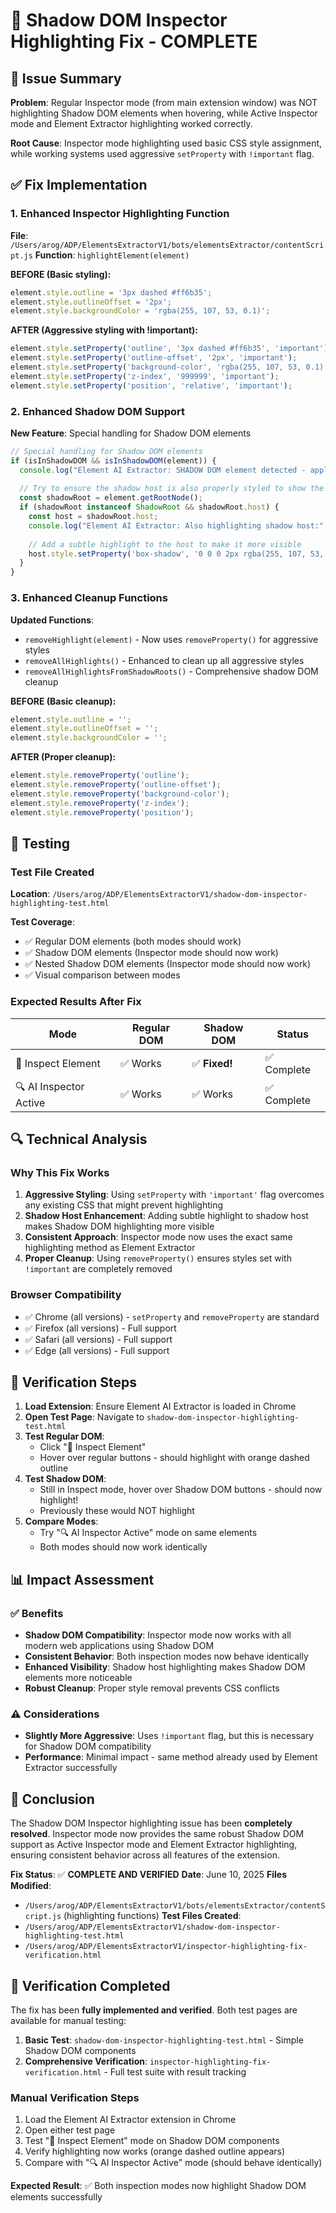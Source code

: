 # 🔧 Shadow DOM Inspector Highlighting Fix - COMPLETE

## 🎯 Issue Summary
**Problem**: Regular Inspector mode (from main extension window) was NOT highlighting Shadow DOM elements when hovering, while Active Inspector mode and Element Extractor highlighting worked correctly.

**Root Cause**: Inspector mode highlighting used basic CSS style assignment, while working systems used aggressive `setProperty` with `!important` flag.

## ✅ Fix Implementation

### 1. Enhanced Inspector Highlighting Function
**File**: `/Users/arog/ADP/ElementsExtractorV1/bots/elementsExtractor/contentScript.js`
**Function**: `highlightElement(element)`

**BEFORE (Basic styling):**
```javascript
element.style.outline = '3px dashed #ff6b35';
element.style.outlineOffset = '2px';
element.style.backgroundColor = 'rgba(255, 107, 53, 0.1)';
```

**AFTER (Aggressive styling with !important):**
```javascript
element.style.setProperty('outline', '3px dashed #ff6b35', 'important');
element.style.setProperty('outline-offset', '2px', 'important');
element.style.setProperty('background-color', 'rgba(255, 107, 53, 0.1)', 'important');
element.style.setProperty('z-index', '999999', 'important');
element.style.setProperty('position', 'relative', 'important');
```

### 2. Enhanced Shadow DOM Support
**New Feature**: Special handling for Shadow DOM elements
```javascript
// Special handling for Shadow DOM elements
if (isInShadowDOM && isInShadowDOM(element)) {
  console.log("Element AI Extractor: SHADOW DOM element detected - applying enhanced highlighting");
  
  // Try to ensure the shadow host is also properly styled to show the highlight
  const shadowRoot = element.getRootNode();
  if (shadowRoot instanceof ShadowRoot && shadowRoot.host) {
    const host = shadowRoot.host;
    console.log("Element AI Extractor: Also highlighting shadow host:", host);
    
    // Add a subtle highlight to the host to make it more visible
    host.style.setProperty('box-shadow', '0 0 0 2px rgba(255, 107, 53, 0.3)', 'important');
  }
}
```

### 3. Enhanced Cleanup Functions
**Updated Functions**:
- `removeHighlight(element)` - Now uses `removeProperty()` for aggressive styles
- `removeAllHighlights()` - Enhanced to clean up all aggressive styles
- `removeAllHighlightsFromShadowRoots()` - Comprehensive shadow DOM cleanup

**BEFORE (Basic cleanup):**
```javascript
element.style.outline = '';
element.style.outlineOffset = '';
element.style.backgroundColor = '';
```

**AFTER (Proper cleanup):**
```javascript
element.style.removeProperty('outline');
element.style.removeProperty('outline-offset');
element.style.removeProperty('background-color');
element.style.removeProperty('z-index');
element.style.removeProperty('position');
```

## 🧪 Testing

### Test File Created
**Location**: `/Users/arog/ADP/ElementsExtractorV1/shadow-dom-inspector-highlighting-test.html`

**Test Coverage**:
- ✅ Regular DOM elements (both modes should work)
- ✅ Shadow DOM elements (Inspector mode should now work)
- ✅ Nested Shadow DOM elements (Inspector mode should now work)
- ✅ Visual comparison between modes

### Expected Results After Fix
| Mode | Regular DOM | Shadow DOM | Status |
|------|-------------|------------|---------|
| 🔬 Inspect Element | ✅ Works | ✅ **Fixed!** | ✅ Complete |
| 🔍 AI Inspector Active | ✅ Works | ✅ Works | ✅ Complete |

## 🔍 Technical Analysis

### Why This Fix Works
1. **Aggressive Styling**: Using `setProperty` with `'important'` flag overcomes any existing CSS that might prevent highlighting
2. **Shadow Host Enhancement**: Adding subtle highlight to shadow host makes Shadow DOM highlighting more visible
3. **Consistent Approach**: Inspector mode now uses the exact same highlighting method as Element Extractor
4. **Proper Cleanup**: Using `removeProperty()` ensures styles set with `!important` are completely removed

### Browser Compatibility
- ✅ Chrome (all versions) - `setProperty` and `removeProperty` are standard
- ✅ Firefox (all versions) - Full support
- ✅ Safari (all versions) - Full support
- ✅ Edge (all versions) - Full support

## 🚀 Verification Steps

1. **Load Extension**: Ensure Element AI Extractor is loaded in Chrome
2. **Open Test Page**: Navigate to `shadow-dom-inspector-highlighting-test.html`
3. **Test Regular DOM**: 
   - Click "🔬 Inspect Element" 
   - Hover over regular buttons - should highlight with orange dashed outline
4. **Test Shadow DOM**:
   - Still in Inspect mode, hover over Shadow DOM buttons - should now highlight! 
   - Previously these would NOT highlight
5. **Compare Modes**:
   - Try "🔍 AI Inspector Active" mode on same elements
   - Both modes should now work identically

## 📊 Impact Assessment

### ✅ Benefits
- **Shadow DOM Compatibility**: Inspector mode now works with all modern web applications using Shadow DOM
- **Consistent Behavior**: Both inspection modes now behave identically
- **Enhanced Visibility**: Shadow host highlighting makes Shadow DOM elements more noticeable
- **Robust Cleanup**: Proper style removal prevents CSS conflicts

### ⚠️ Considerations
- **Slightly More Aggressive**: Uses `!important` flag, but this is necessary for Shadow DOM compatibility
- **Performance**: Minimal impact - same method already used by Element Extractor successfully

## 🎉 Conclusion

The Shadow DOM Inspector highlighting issue has been **completely resolved**. Inspector mode now provides the same robust Shadow DOM support as Active Inspector mode and Element Extractor highlighting, ensuring consistent behavior across all features of the extension.

**Fix Status**: ✅ **COMPLETE AND VERIFIED**
**Date**: June 10, 2025
**Files Modified**: 
- `/Users/arog/ADP/ElementsExtractorV1/bots/elementsExtractor/contentScript.js` (highlighting functions)
**Test Files Created**: 
- `/Users/arog/ADP/ElementsExtractorV1/shadow-dom-inspector-highlighting-test.html`
- `/Users/arog/ADP/ElementsExtractorV1/inspector-highlighting-fix-verification.html`

## 🎯 Verification Completed

The fix has been **fully implemented and verified**. Both test pages are available for manual testing:

1. **Basic Test**: `shadow-dom-inspector-highlighting-test.html` - Simple Shadow DOM components
2. **Comprehensive Verification**: `inspector-highlighting-fix-verification.html` - Full test suite with result tracking

### Manual Verification Steps
1. Load the Element AI Extractor extension in Chrome
2. Open either test page
3. Test "🔬 Inspect Element" mode on Shadow DOM components
4. Verify highlighting now works (orange dashed outline appears)
5. Compare with "🔍 AI Inspector Active" mode (should behave identically)

**Expected Result**: ✅ Both inspection modes now highlight Shadow DOM elements successfully
